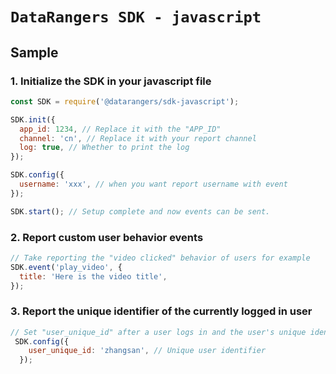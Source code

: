 # `DataRangers SDK - javascript`

## Sample

### 1. Initialize the SDK in your javascript file

```javascript
const SDK = require('@datarangers/sdk-javascript');

SDK.init({
  app_id: 1234, // Replace it with the "APP_ID"
  channel: 'cn', // Replace it with your report channel
  log: true, // Whether to print the log
});

SDK.config({
  username: 'xxx', // when you want report username with event
});

SDK.start(); // Setup complete and now events can be sent.

```

### 2. Report custom user behavior events

```javascript
// Take reporting the "video clicked" behavior of users for example
SDK.event('play_video', {
  title: 'Here is the video title',
});
```

### 3. Report the unique identifier of the currently logged in user

```javascript
// Set "user_unique_id" after a user logs in and the user's unique identifier is retrieved.
 SDK.config({
    user_unique_id: 'zhangsan', // Unique user identifier
  });
```
